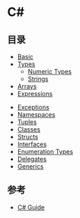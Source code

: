 # C\#

## 目录

- [Basic](basic.md)
- [Types](types.md)
    - [Numeric Types](numeric.md)
    - [Strings](strings.md)
- [Arrays](arrays.md)
- [Expressions](expressions.md)
    <!-- - [Pattern Matching](pattern-matching.md) -->
<!-- - [Statements](statements.md) -->
- [Exceptions](exceptions.md)
- [Namespaces](namespaces.md)
- [Tuples](tuples.md)
- [Classes](classes.md)
- [Structs](structs.md)
- [Interfaces](interfaces.md)
- [Enumeration Types](enums.md)
- [Delegates](delegates.md)
- [Generics](generics.md)
<!-- - [Iterators](iterators.md) -->
<!-- - [LINQ Query Expressions](linq.md) -->
<!-- - [Namespaces](namespaces.md) -->
<!-- - [Nullable Types](nullable-types.md) -->
<!-- - [Unsafe Code and Pointers](unsafe-code-pointers/index.md) -->
<!-- - [Assemblies and the Global Assembly Cache](concepts/assemblies-gac/index.md) -->
<!-- - [Attributes](attributes.md) -->
<!-- - [Collections](concepts/collections.md) -->
<!-- - [File System and the Registry)(file-system/file-system-and-the-registry.md) -->
<!-- - [Interoperability](interop/interoperability.md) -->
<!-- - [Reflection](reflection.md) -->

## 参考

- [C# Guide](https://docs.microsoft.com/en-us/dotnet/articles/csharp/)
